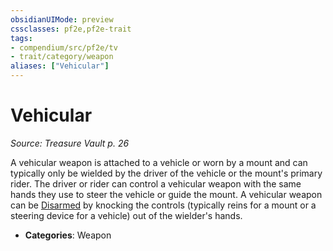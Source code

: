 ```yaml
---
obsidianUIMode: preview
cssclasses: pf2e,pf2e-trait
tags:
- compendium/src/pf2e/tv
- trait/category/weapon
aliases: ["Vehicular"]
---
```

# Vehicular  
*Source: Treasure Vault p. 26*  

A vehicular weapon is attached to a vehicle or worn by a mount and can typically only be wielded by the driver of the vehicle or the mount's primary rider. The driver or rider can control a vehicular weapon with the same hands they use to steer the vehicle or guide the mount. A vehicular weapon can be [Disarmed](rules/actions/disarm.md) by knocking the controls (typically reins for a mount or a steering device for a vehicle) out of the wielder's hands.

- **Categories**: Weapon